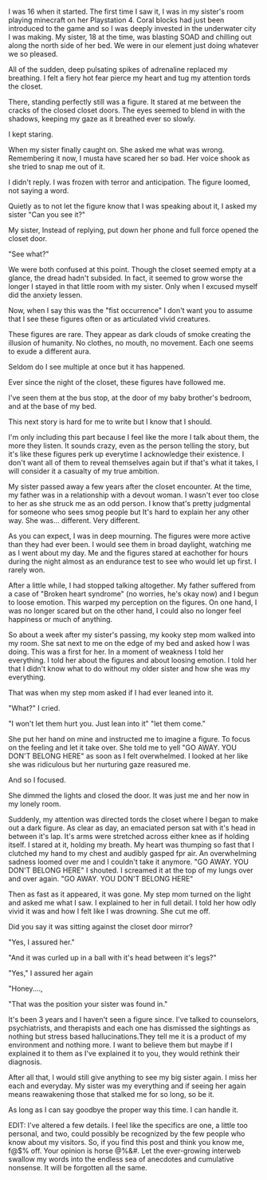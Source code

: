 
I was 16 when it started. The first time I saw it, I was in my sister's room playing minecraft on her Playstation 4. Coral blocks had just been introduced to the game and so I was deeply invested in the underwater city I was making.
My sister, 18 at the time, was blasting SOAD and chilling out along the north side of her bed. We were in our element just doing whatever we so pleased. 

All of the sudden, deep pulsating spikes of adrenaline replaced my breathing. I felt a fiery hot fear pierce my heart and tug my attention tords the closet. 

There, standing perfectly still was a figure. It stared at me between the cracks of the closed closet doors. The eyes seemed to blend in with the shadows, keeping my gaze as it breathed ever so slowly.

I kept staring. 

When my sister finally caught on. She asked me what was wrong. Remembering it now, I musta have scared her so bad. Her voice shook as she tried to snap me out of it.

I didn't reply. I was frozen with terror and anticipation. The figure loomed, not saying a word.

Quietly as to not let the figure know that I was speaking about it, I asked my sister "Can you see it?" 

My sister, Instead of replying, put down her phone and full force opened the closet door. 

"See what?"

We were both confused at this point. Though the closet seemed empty at a glance, the dread hadn't subsided. In fact, it seemed to grow worse the longer I stayed in that little room with my sister. Only when I excused myself did the anxiety lessen. 

Now, when I say this was the "fist occurrence" I don't want you to assume that I see these figures often or as articulated vivid creatures.

These figures are rare. They appear as dark clouds of smoke creating the illusion of humanity. No clothes, no mouth, no movement. Each one seems to exude a different aura. 

Seldom do I see multiple at once but it has happened. 

Ever since the night of the closet, these figures have followed me. 

I've seen them at the bus stop, at the door of my baby brother's bedroom, and at the base of my bed. 

This next story is hard for me to write but I know that I should.

I'm only including this part because I feel like the more I talk about them, the more they listen. It sounds crazy, even as the person telling the story, but it's like these figures perk up everytime I acknowledge their existence. I don't want all of them to reveal themselves again but if that's what it takes, I will consider it a casualty of my true ambition. 

My sister passed away a few years after the closet encounter. At the time, my father was in a relationship with a devout woman. I wasn't ever too close to her as she struck me as an odd person. I know that's pretty judgmental for someone who sees smog people but It's hard to explain her any other way. She was... different. Very different.

As you can expect, I was in deep mourning. The figures were more active than they had ever been. I would see them in broad daylight, watching me as I went about my day. Me and the figures stared at eachother for hours during the night almost as an endurance test to see who would let up first. I rarely won. 

After a little while, I had stopped talking altogether. My father suffered from a case of "Broken heart syndrome" (no worries, he's okay now) and I begun to loose emotion. This warped my perception on the figures. On one hand, I was no longer scared but on the other hand, I could also no longer feel happiness or much of anything.

So about a week after my sister's passing, my kooky step mom walked into my room. She sat next to me on the edge of my bed and asked how I was doing. This was a first for her. In a moment of weakness I told her everything. I told her about the figures and about loosing emotion. I told her that I didn't know what to do without my older sister and how she was my everything.

That was when my step mom asked if I had ever leaned into it.

"What?" I cried.

"I won't let them hurt you. Just lean into it" "let them come."

She put her hand on mine and instructed me to imagine a figure. To focus on the feeling and let it take over. She told me to yell "GO AWAY. YOU DON'T BELONG HERE" as soon as I felt overwhelmed. I looked at her like she was ridiculous but her nurturing gaze reasured me.

And so I focused. 

She dimmed the lights and closed the door. It was just me and her now in my lonely room. 

Suddenly, my attention was directed tords the closet where I began to make out a dark figure. As clear as day, an emaciated person sat with it's head in between it's lap. It's arms were stretched across either knee as if holding itself. I stared at it, holding my breath. My heart was thumping so fast that I clutched my hand to my chest and audibly gasped fpr air. An overwhelming sadness loomed over me and I couldn't take it anymore. "GO AWAY. YOU DON'T BELONG HERE" I shouted. I screamed it at the top of my lungs over and over again. "GO AWAY. YOU DON'T BELONG HERE"

Then as fast as it appeared, it was gone. My step mom turned on the light and asked me what I saw. I explained to her in full detail. I told her how odly vivid it was and how I felt like I was drowning. She cut me off.

Did you say it was sitting against the closet door mirror? 

"Yes, I assured her."

"And it was curled up in a ball with it's head between it's legs?"

"Yes," I assured her again 

"Honey....,



"That was the position your sister was found in."



It's been 3 years and I haven't seen a figure since. I've talked to counselors, psychiatrists, and therapists and each one has dismissed the sightings as nothing but stress based hallucinations.They tell me it is a product of my environment and nothing more. I want to believe them but maybe if I explained it to them as I've explained it to you, they would rethink their diagnosis.

After all that, I would still give anything to see my big sister again. I miss her each and everyday. My sister was my everything and if seeing her again means reawakening those that stalked me for so long, so be it.

As long as I can say goodbye the proper way this time. I can handle it.


EDIT: I've altered a few details. I feel like the specifics are one, a little too personal, and two, could possibly be recognized by the few people who know about my visitors. So, if you find this post and think you know me, f@$% off. Your opinion is horse @%&#. Let the ever-growing interweb swallow my words into the endless sea of anecdotes and cumulative nonsense. It will be forgotten all the same. 



